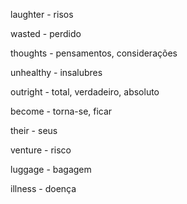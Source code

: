 laughter - risos

wasted - perdido

thoughts - pensamentos, considerações

unhealthy - insalubres

outright - total, verdadeiro, absoluto

become - torna-se, ficar

their - seus

venture - risco

luggage - bagagem

illness - doença
